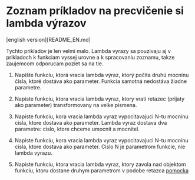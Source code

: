 # Zoznam príkladov na precvičenie si lambda výrazov
[english version][README_EN.md]

Tychto prikladov je len velmi malo. 
Lambda vyrazy sa pouzivaju aj v prikladoch k funkciam vyssej urovne a k spracovaniu zoznamu, takze zaujemcom odporucam poziet sa na tie.

1. Napíšte funkciu, ktorá vracia lambda výraz, ktorý počíta druhú mocninu čísla, ktoré dostáva ako parameter. 
Funkcia samotná nedostáva žiadne parametre.

2. Napiste funkciu, ktora vracia lambda vyraz, ktory vrati retazec (prijaty ako parameter) transformovany na velke pismena.

3. Napiste funkciu, kora vracia lambda vyraz vypocitavajuci N-tu mocninu cisla, ktore dostava ako parameter. 
Lambda vyraz dostava dva parametre: cislo, ktore chceme umocnit a mocnitel. 

4. Napiste funkciu, kora vracia lambda vyraz vypocitavajuci N-tu mocninu cisla, ktore dostava ako parameter. 
Cislo N je parametrom funkcie, nie lambda vyrazu.

5. Napiste funkciu, ktora vracia lambda vyraz, ktory zavola nad objektom funkciu, ktoru dostane druhym parametrom v podobe retazca
[pomocka](https://docs.python.org/3/library/functions.html#getattr)
